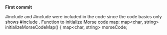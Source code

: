 **First commit**


#include <map> and #include <string> were included in the code since the code basics only shows #include <iostream>.
Function to initialize Morse code map:
map<char, string> initializeMorseCodeMap() {
    map<char, string> morseCode;
